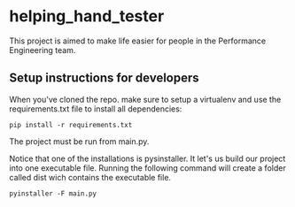 # helping_hand_tester
This project is aimed to make life easier for people in the Performance Engineering team.

## Setup instructions for developers
When you've cloned the repo. make sure to setup a virtualenv and use the requirements.txt file to install all dependencies:
```
pip install -r requirements.txt
```
The project must be run from main.py.

Notice that one of the installations is pysinstaller. It let's us build our project into one executable file.
Running the following command will create a folder called dist wich contains the executable file.
```
pyinstaller -F main.py
```
